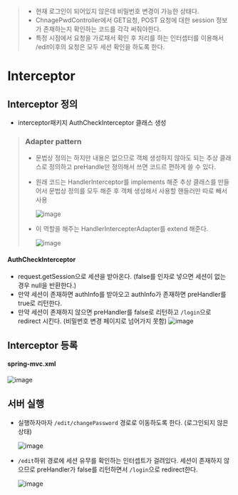 > - 현재 로그인이 되어있지 않은데 비밀번호 변경이 가능한 상태다.
> - ChnagePwdController에서 GET요청, POST 요청에 대한 session 정보가 존재하는지 확인하는 코드를 각각 써줘야한다.
> - 특정 시점에서 요청을 가로채서 확인 후 처리를 하는 인터셉터를 이용해서 /edit이후의 요청은 모두 세션 확인을 하도록 한다.

# Interceptor
## Interceptor 정의
- interceptor패키지 AuthCheckInterceptor 클래스 생성

> ### Adapter pattern
> - 문법상 정의는 하지만 내용은 없으므로 객체 생성하지 않아도 되는 추상 클래스로 정의하고 preHandle만 정의해서 쓰면 코드르 편하게 쓸 수 있다.
> - 원래 코드는 HandlerInterceptor를 implements 해준 추상 클래스를 만들어서 문법상 정의를 모두 해준 후 객체 생성해서 사용할 핸들러만 따로 빼서 사용  
>   
>   ![image](https://user-images.githubusercontent.com/79209568/123903784-53e33900-d9aa-11eb-8de6-e61b9686f35f.png)
> - 이 역할을 해주는 HandlerIntercepterAdapter를 extend 해준다.  
>   
>   ![image](https://user-images.githubusercontent.com/79209568/123903855-6e1d1700-d9aa-11eb-80e0-c99d2b9b7d21.png)

#### AuthCheckInterceptor
- request.getSession으로 세션을 받아온다. (false를 인자로 넣으면 세션이 없는 경우 null을 반환한다.)
- 만약 세션이 존재하면 authInfo를 받아오고 authInfo가 존재하면 preHandler를 true로 리턴한다.
- 만약 세션이 존재하지 않으면 preHandler를 false로 리턴하고 `/login`으로 redirect 시킨다. (비밀번호 변경 페이지로 넘어가지 못함)
![image](https://user-images.githubusercontent.com/79209568/123904092-dd930680-d9aa-11eb-8533-283a9881950e.png)


## Interceptor 등록
#### spring-mvc.xml
![image](https://user-images.githubusercontent.com/79209568/123904057-ce13bd80-d9aa-11eb-911a-b38210cf9347.png)

## 서버 실행
- 실행하자마자 `/edit/changePassword` 경로로 이동하도록 한다. (로그인되지 않은 상태)  
  
  ![image](https://user-images.githubusercontent.com/79209568/123904226-192dd080-d9ab-11eb-9b74-2d8f958f04bc.png)
- `/edit`하위 경로에 세션 유무를 확인하는 인터셉트가 걸려있다. 세션이 존재하지 않으므로 preHandler가 false를 리턴하면서 `/login`으로 redirect한다.  
  
  ![image](https://user-images.githubusercontent.com/79209568/123904315-3cf11680-d9ab-11eb-9982-3b986dd7ad48.png)
